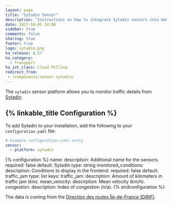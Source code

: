 ```yaml
---
layout: page
title: "Sytadin Sensor"
description: "Instructions on how to integrate Sytadin sensors into Home Assistant."
date: 2017-10-05 14:00
sidebar: true
comments: false
sharing: true
footer: true
logo: sytadin.png
ha_release: 0.57
ha_category:
  - Transport
ha_iot_class: Cloud Polling
redirect_from:
 - /components/sensor.sytadin/
---
```


The `sytadin` sensor platform allows you to monitor traffic details from [Sytadin](http://www.sytadin.fr).

## {% linkable_title Configuration %}

To add Sytadin to your installation, add the following to your `configuration.yaml` file:

```yaml
# Example configuration.yaml entry
sensor:
  - platform: sytadin
```

{% configuration %}
name:
  description: Additional name for the sensors.
  required: false
  default: Sytadin
  type: string
monitored_conditions:
  description: Conditions to display in the frontend.
  required: false
  default: traffic_jam
  type: list
  keys:
    traffic_jam:
      description: Amount of kilometers in traffic jam (km).
    mean_velocity:
      description: Mean velocity (km/h).
    congestion:
      description: Index of congestion (n/a).
{% endconfiguration %}

The data is coming from the [Direction des routes Île-de-France (DiRIF)](http://www.sytadin.fr).
